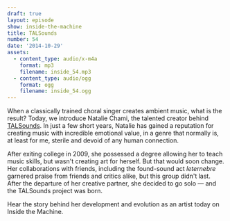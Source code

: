 ```yaml
---
draft: true
layout: episode
show: inside-the-machine
title: TALSounds
number: 54
date: '2014-10-29'
assets:
  - content_type: audio/x-m4a
    format: mp3
    filename: inside_54.mp3
  - content_type: audio/ogg
    format: ogg
    filename: inside_54.ogg
---
```

When a classically trained choral singer creates ambient music, what is the result? Today, we introduce Natalie Chami, the talented creator behind [TALSounds](http://talsounds.com). In just a few short years, Natalie has gained a reputation for creating music with incredible emotional value, in a genre that normally is, at least for me, sterile and devoid of any human connection.

After exiting college in 2009, she possessed a degree allowing her to teach music skills, but wasn't creating art for herself. But that would soon change. Her collaborations with friends, including the found-sound act *leternebre* garnered praise from friends and critics alike, but this group didn't last. After the departure of her creative partner, she decided to go solo &mdash; and the TALSounds project was born.

Hear the story behind her development and evolution as an artist today on Inside the Machine.